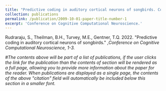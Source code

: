 ```yaml
---
title: "Predictive coding in auditory cortical neurons of songbirds. Conference on Cognitive Computational Neuroscience."
collection: publications
permalink: /publication/2009-10-01-paper-title-number-1
excerpt: 'Conference on Cognitive Computational Neuroscience.'
---
```

Rudraraju, S., Theilman, B.H., Turvey, M.E., Gentner, T.Q. 2022. &quot;Predictive coding in auditory cortical neurons of songbirds.&quot; ,<I>Conference on Cognitive Computational Neuroscience<I>, 1-3.

#The contents above will be part of a list of publications, if the user clicks the link for the publication than the contents of section will be rendered as a full page, allowing you to provide more information about the paper for the reader. When publications are displayed as a single page, the contents of the above "citation" field will automatically be included below this section in a smaller font.
